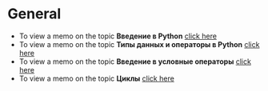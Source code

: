 # General

- To view a memo on the topic **Введение в Python** [click here](1/README.md)
- To view a memo on the topic **Типы данных и операторы в Python** [click here](2/README.md)
- To view a memo on the topic **Введение в условные операторы** [click here](3/README.md)
- To view a memo on the topic **Циклы** [click here](4/README.md)

